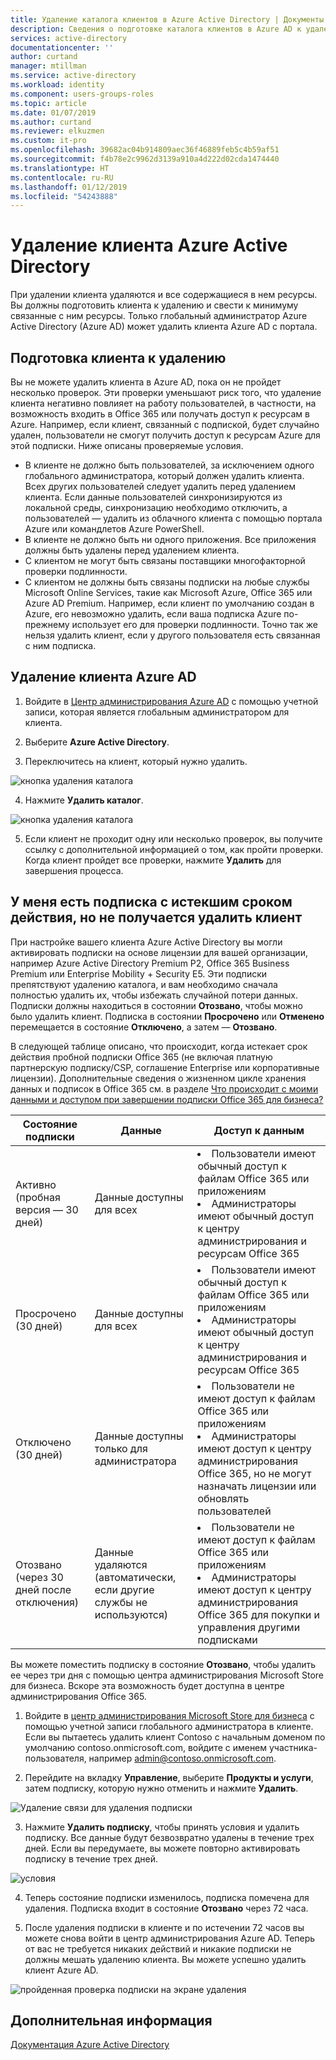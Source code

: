 ```yaml
---
title: Удаление каталога клиентов в Azure Active Directory | Документы Майкрософт
description: Сведения о подготовке каталога клиентов в Azure AD к удалению
services: active-directory
documentationcenter: ''
author: curtand
manager: mtillman
ms.service: active-directory
ms.workload: identity
ms.component: users-groups-roles
ms.topic: article
ms.date: 01/07/2019
ms.author: curtand
ms.reviewer: elkuzmen
ms.custom: it-pro
ms.openlocfilehash: 39682ac04b914809aec36f46889feb5c4b59af51
ms.sourcegitcommit: f4b78e2c9962d3139a910a4d222d02cda1474440
ms.translationtype: HT
ms.contentlocale: ru-RU
ms.lasthandoff: 01/12/2019
ms.locfileid: "54243888"
---
```

# <a name="delete-an-azure-active-directory-tenant"></a>Удаление клиента Azure Active Directory

При удалении клиента удаляются и все содержащиеся в нем ресурсы. Вы должны подготовить клиента к удалению и свести к минимуму связанные с ним ресурсы. Только глобальный администратор Azure Active Directory (Azure AD) может удалить клиента Azure AD с портала.

## <a name="prepare-the-tenant-for-deletion"></a>Подготовка клиента к удалению

Вы не можете удалить клиента в Azure AD, пока он не пройдет несколько проверок. Эти проверки уменьшают риск того, что удаление клиента негативно повлияет на работу пользователей, в частности, на возможность входить в Office 365 или получать доступ к ресурсам в Azure. Например, если клиент, связанный с подпиской, будет случайно удален, пользователи не смогут получить доступ к ресурсам Azure для этой подписки. Ниже описаны проверяемые условия.

* В клиенте не должно быть пользователей, за исключением одного глобального администратора, который должен удалить клиента. Всех других пользователей следует удалить перед удалением клиента. Если данные пользователей синхронизируются из локальной среды, синхронизацию необходимо отключить, а пользователей — удалить из облачного клиента с помощью портала Azure или командлетов Azure PowerShell. 
* В клиенте не должно быть ни одного приложения. Все приложения должны быть удалены перед удалением клиента.
* С клиентом не могут быть связаны поставщики многофакторной проверки подлинности.
* С клиентом не должны быть связаны подписки на любые службы Microsoft Online Services, такие как Microsoft Azure, Office 365 или Azure AD Premium. Например, если клиент по умолчанию создан в Azure, его невозможно удалить, если ваша подписка Azure по-прежнему использует его для проверки подлинности. Точно так же нельзя удалить клиент, если у другого пользователя есть связанная с ним подписка. 

## <a name="delete-an-azure-ad-tenant"></a>Удаление клиента Azure AD

1. Войдите в [Центр администрирования Azure AD](https://aad.portal.azure.com) с помощью учетной записи, которая является глобальным администратором для клиента.

2. Выберите **Azure Active Directory**.

3. Переключитесь на клиент, который нужно удалить.
  
  ![кнопка удаления каталога](./media/directory-delete-howto/delete-directory-command.png)

4. Нажмите **Удалить каталог**.
  
  ![кнопка удаления каталога](./media/directory-delete-howto/delete-directory-list.png)

5. Если клиент не проходит одну или несколько проверок, вы получите ссылку с дополнительной информацией о том, как пройти проверки. Когда клиент пройдет все проверки, нажмите **Удалить** для завершения процесса.

## <a name="i-have-an-expired-subscription-but-i-cant-delete-the-tenant"></a>У меня есть подписка с истекшим сроком действия, но не получается удалить клиент

При настройке вашего клиента Azure Active Directory вы могли активировать подписки на основе лицензии для вашей организации, например Azure Active Directory Premium P2, Office 365 Business Premium или Enterprise Mobility + Security E5. Эти подписки препятствуют удалению каталога, и вам необходимо сначала полностью удалить их, чтобы избежать случайной потери данных. Подписки должны находиться в состоянии **Отозвано**, чтобы можно было удалить клиент. Подписка в состоянии **Просрочено** или **Отменено** перемещается в состояние **Отключено**, а затем — **Отозвано**. 

В следующей таблице описано, что происходит, когда истекает срок действия пробной подписки Office 365 (не включая платную партнерскую подписку/CSP, соглашение Enterprise или корпоративные лицензии). Дополнительные сведения о жизненном цикле хранения данных и подписок в Office 365 см. в разделе [Что происходит с моими данными и доступом при завершении подписки Office 365 для бизнеса?](https://support.office.com/article/what-happens-to-my-data-and-access-when-my-office-365-for-business-subscription-ends-4436582f-211a-45ec-b72e-33647f97d8a3) 

Состояние подписки | Данные | Доступ к данным
----- | ----- | -----
Активно (пробная версия — 30 дней)  | Данные доступны для всех    | <li>Пользователи имеют обычный доступ к файлам Office 365 или приложениям<li>Администраторы имеют обычный доступ к центру администрирования и ресурсам Office 365 
Просрочено (30 дней)   | Данные доступны для всех    | <li>Пользователи имеют обычный доступ к файлам Office 365 или приложениям<li>Администраторы имеют обычный доступ к центру администрирования и ресурсам Office 365
Отключено (30 дней) | Данные доступны только для администратора  | <li>Пользователи не имеют доступ к файлам Office 365 или приложениям<li>Администраторы имеют доступ к центру администрирования Office 365, но не могут назначать лицензии или обновлять пользователей
Отозвано (через 30 дней после отключения) | Данные удаляются (автоматически, если другие службы не используются) | <li>Пользователи не имеют доступ к файлам Office 365 или приложениям<li>Администраторы имеют доступ к центру администрирования Office 365 для покупки и управления другими подписками

Вы можете поместить подписку в состояние **Отозвано**, чтобы удалить ее через три дня с помощью центра администрирования Microsoft Store для бизнеса. Вскоре эта возможность будет доступна в центре администрирования Office 365.

1. Войдите в [центр администрирования Microsoft Store для бизнеса](https://businessstore.microsoft.com/manage/) с помощью учетной записи глобального администратора в клиенте. Если вы пытаетесь удалить клиент Contoso с начальным доменом по умолчанию contoso.onmicrosoft.com, войдите с именем участника-пользователя, например admin@contoso.onmicrosoft.com.

2. Перейдите на вкладку **Управление**, выберите **Продукты и услуги**, затем подписку, которую нужно отменить и нажмите **Удалить**.
  
  ![Удаление связи для удаления подписки](./media/directory-delete-howto/delete-command.png)
  
3. Нажмите **Удалить подписку**, чтобы принять условия и удалить подписку. Все данные будут безвозвратно удалены в течение трех дней. Если вы передумаете, вы можете повторно активировать подписку в течение трех дней.
  
  ![условия](./media/directory-delete-howto/delete-terms.png)

4. Теперь состояние подписки изменилось, подписка помечена для удаления. Подписка входит в состояние **Отозвано** через 72 часа.

5. После удаления подписки в клиенте и по истечении 72 часов вы можете снова войти в центр администрирования Azure AD. Теперь от вас не требуется никаких действий и никакие подписки не должны мешать удалению клиента. Вы можете успешно удалить клиент Azure AD.
  
  ![пройденная проверка подписки на экране удаления](./media/directory-delete-howto/delete-checks-passed.png)

## <a name="next-steps"></a>Дополнительная информация
[Документация Azure Active Directory](https://docs.microsoft.com/azure/active-directory/)

